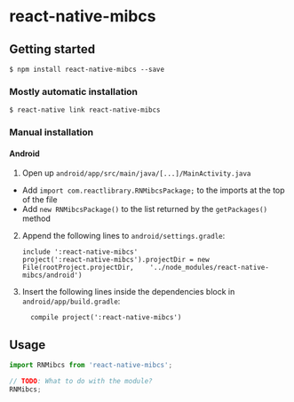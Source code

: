 
# react-native-mibcs

## Getting started

`$ npm install react-native-mibcs --save`

### Mostly automatic installation

`$ react-native link react-native-mibcs`

### Manual installation


#### Android

1. Open up `android/app/src/main/java/[...]/MainActivity.java`
  - Add `import com.reactlibrary.RNMibcsPackage;` to the imports at the top of the file
  - Add `new RNMibcsPackage()` to the list returned by the `getPackages()` method
2. Append the following lines to `android/settings.gradle`:
  	```
  	include ':react-native-mibcs'
  	project(':react-native-mibcs').projectDir = new File(rootProject.projectDir, 	'../node_modules/react-native-mibcs/android')
  	```
3. Insert the following lines inside the dependencies block in `android/app/build.gradle`:
  	```
      compile project(':react-native-mibcs')
  	```


## Usage
```javascript
import RNMibcs from 'react-native-mibcs';

// TODO: What to do with the module?
RNMibcs;
```
  
